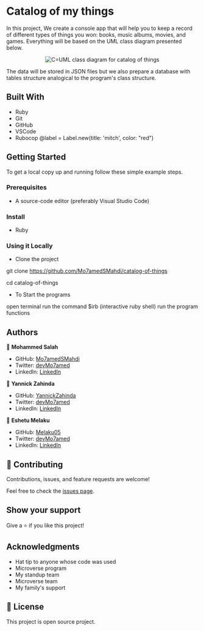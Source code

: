 # Catalog of my things

In this project, We create a console app that will help you to keep a record of different types of things you won: books, music albums, movies, and games. Everything will be based on the UML class diagram presented below.

<p align="center">
  <img src="./images/catalog_of_my_things.png" alt="C=UML class diagram for catalog of things" />
</p>

The data will be stored in JSON files but we also prepare a database with tables structure analogical to the program's class structure.

## Built With

- Ruby
- Git
- GitHub
- VSCode
- Rubocop
    @label = Label.new(title: 'mitch', color: "red")

## Getting Started

To get a local copy up and running follow these simple example steps.

### Prerequisites

- A source-code editor (preferably Visual Studio Code)

### Install

- Ruby

### Using it Locally

- Clone the project

git clone https://github.com/Mo7amedSMahdi/catalog-of-things

cd catalog-of-things

- To Start the programs

open terminal
run the command $irb (interactive ruby shell)
run the program functions

## Authors

👤 **Mohammed Salah**

- GitHub: [Mo7amedSMahdi](https://github.com/Mo7amedSMahdi)
- Twitter: [devMo7amed](https://twitter.com/devMo7amed)
- LinkedIn: [LinkedIn](https://www.linkedin.com/in/Mo7amedSMahdi/)

👤 **Yannick Zahinda**

- GitHub: [YannickZahinda](https://github.com/YannickZahinda)
- Twitter: [devMo7amed](https://twitter.com/ZahindaY)
- LinkedIn: [LinkedIn](https://www.linkedin.com/in/yannick-mulikuza/)

👤 **Eshetu Melaku**

- GitHub: [Melaku05](https://github.com/Melaku05)
- Twitter: [devMo7amed](https://twitter.com/melaku_mel)
- LinkedIn: [LinkedIn](https://www.linkedin.com/in/melaku-eshetu/)

## 🤝 Contributing

Contributions, issues, and feature requests are welcome!

Feel free to check the [issues page](../../issues/).

## Show your support

Give a ⭐️ if you like this project!

## Acknowledgments

- Hat tip to anyone whose code was used
- Microverse program
- My standup team
- Microverse team
- My family's support

## 📝 License

This project is open source project.
